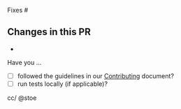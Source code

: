 Fixes #

Changes in this PR
-
-

Have you ...
- [ ] followed the guidelines in our [Contributing](./CONTRIBUTING.md) document?
- [ ] run tests locally (if applicable)?

cc/ @stoe
